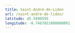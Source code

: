 ```yaml
---
title: Saint-André-de-Lidon
url: /saint-andre-de-lidon/
latitude: 45.5990595
longitude: -0.7487851000000001
---
```

